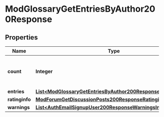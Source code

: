 

# ModGlossaryGetEntriesByAuthor200Response


## Properties

| Name | Type | Description | Notes |
|------------ | ------------- | ------------- | -------------|
|**count** | **Integer** | The total number of records matching the request. |  |
|**entries** | [**List&lt;ModGlossaryGetEntriesByAuthor200ResponseEntriesInner&gt;**](ModGlossaryGetEntriesByAuthor200ResponseEntriesInner.md) |  |  |
|**ratinginfo** | [**ModForumGetDiscussionPosts200ResponseRatinginfo**](ModForumGetDiscussionPosts200ResponseRatinginfo.md) |  |  [optional] |
|**warnings** | [**List&lt;AuthEmailSignupUser200ResponseWarningsInner&gt;**](AuthEmailSignupUser200ResponseWarningsInner.md) |  |  [optional] |



